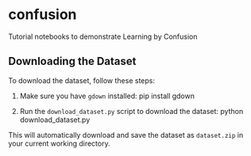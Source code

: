 # confusion
Tutorial notebooks to demonstrate Learning by Confusion


## Downloading the Dataset

To download the dataset, follow these steps:

1. Make sure you have `gdown` installed:
   pip install gdown

2. Run the `download_dataset.py` script to download the dataset:
    python download_dataset.py

This will automatically download and save the dataset as `dataset.zip` in your current working directory.
